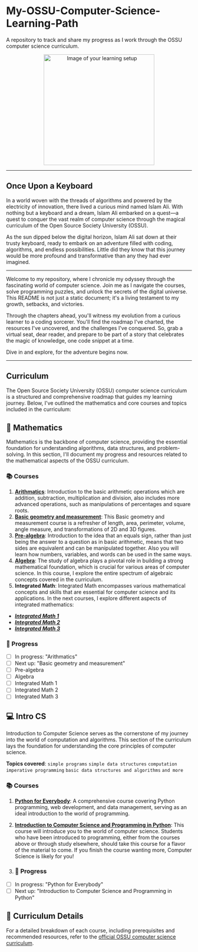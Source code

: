 # My-OSSU-Computer-Science-Learning-Path
A repository to track and share my progress as I work through the OSSU computer science curriculum.

<p align="center">
  <img src="https://res.cloudinary.com/practicaldev/image/fetch/s--9BRkeWTy--/c_imagga_scale,f_auto,fl_progressive,h_900,q_auto,w_1600/https://dev-to-uploads.s3.amazonaws.com/uploads/articles/bpawyqr667qephfvztuh.png" alt="Image of your learning setup" width="300" />
</p>

---

## Once Upon a Keyboard

In a world woven with the threads of algorithms and powered by the electricity of innovation, there lived a curious mind named Islam Ali. With nothing but a keyboard and a dream, Islam Ali embarked on a quest—a quest to conquer the vast realm of computer science through the magical curriculum of the Open Source Society University (OSSU).

As the sun dipped below the digital horizon, Islam Ali sat down at their trusty keyboard, ready to embark on an adventure filled with coding, algorithms, and endless possibilities. Little did they know that this journey would be more profound and transformative than any they had ever imagined.

---

Welcome to my repository, where I chronicle my odyssey through the fascinating world of computer science. Join me as I navigate the courses, solve programming puzzles, and unlock the secrets of the digital universe. This README is not just a static document; it's a living testament to my growth, setbacks, and victories.

Through the chapters ahead, you'll witness my evolution from a curious learner to a coding sorcerer. You'll find the roadmap I've charted, the resources I've uncovered, and the challenges I've conquered. So, grab a virtual seat, dear reader, and prepare to be part of a story that celebrates the magic of knowledge, one code snippet at a time.

Dive in and explore, for the adventure begins now.

---

## Curriculum

The Open Source Society University (OSSU) computer science curriculum is a structured and comprehensive roadmap that guides my learning journey. Below, I've outlined the mathematics and core courses and topics included in the curriculum:

## 📐 Mathematics

Mathematics is the backbone of computer science, providing the essential foundation for understanding algorithms, data structures, and problem-solving. In this section, I'll document my progress and resources related to the mathematical aspects of the OSSU curriculum.



### 📚 Courses

1. **[Arithmatics](https://www.khanacademy.org/math/arithmetic#arithmetic-subject-challenge)**: Introduction to the basic arithmetic operations which are addition, subtraction, multiplication and division, also includes more advanced operations, such as manipulations of percentages and square roots.
2. **[Basic geometry and measurement](https://www.khanacademy.org/math/basic-geo#basic-geo-subject-challenge)**: This Basic geometry and measurement course is a refresher of length, area, perimeter, volume, angle measure, and transformations of 2D and 3D figures.
3. **[Pre-algebra](https://www.khanacademy.org/math/pre-algebra#pre-algebra-subject-challenge)**: Introduction to the idea that an equals sign, rather than just being the answer to a question as in basic arithmetic, means that two sides are equivalent and can be manipulated together. Also you will learn how numbers, variables, and words can be used in the same ways.
4. **[Algebra](https://www.khanacademy.org/math/algebra-home)**: The study of algebra plays a pivotal role in building a strong mathematical foundation, which is crucial for various areas of computer science. In this course, I explore the entire spectrum of algebraic concepts covered in the curriculum.
5. **Integrated Math**: Integrated Math encompasses various mathematical concepts and skills that are essential for computer science and its applications. In the next courses, I explore different aspects of integrated mathematics:
  - ***[Integrated Math 1](https://www.khanacademy.org/math/math1)***
  - ***[Integrated Math 2](https://www.khanacademy.org/math/math2)***
  - ***[Integrated Math 3](https://www.khanacademy.org/math/math3)***


### 🧮 Progress
 
<!-- - [x] Completed: "Arithmatics" -->
- [ ] In progress: "Arithmatics"
- [ ] Next up: "Basic geometry and measurement"
- [ ] Pre-algebra
- [ ] Algebra
- [ ] Integrated Math 1
- [ ] Integrated Math 2
- [ ] Integrated Math 3

##  💻 Intro CS

Introduction to Computer Science serves as the cornerstone of my journey into the world of computation and algorithms. This section of the curriculum lays the foundation for understanding the core principles of computer science.

<p>
<strong>Topics covered</strong>:
<code>simple programs</code>
<code>simple data structures</code>
<code>computation</code>
<code>imperative programming</code>
<code>basic data structures and algorithms</code>
<code>and more</code>
</p>

### 📚 Courses

1. **[Python for Everybody](https://www.py4e.com/)**:  A comprehensive course covering Python programming, web development, and data management, serving as an ideal introduction to the world of programming.
1. **[Introduction to Computer Science and Programming in Python](https://ocw.mit.edu/courses/6-0001-introduction-to-computer-science-and-programming-in-python-fall-2016/)**: This course will introduce you to the world of computer science. Students who have been introduced to programming, either from the courses above or through study elsewhere, should take this course for a flavor of the material to come. If you finish the course wanting more, Computer Science is likely for you!

2. ### 🧮 Progress

- [ ] In progress: "Python for Everybody"
- [ ] Next up: "Introduction to Computer Science and Programming in Python"

<!--
## ⚙️ Core Computer Science

## 🌟 Electives and Specializations

In addition to the core courses, the OSSU curriculum offers a range of elective courses and specializations. These include areas like machine learning, web development, cybersecurity, and more. I plan to explore these electives as I progress through the curriculum to tailor my education to my interests and goals.
-->
## 📄 Curriculum Details

For a detailed breakdown of each course, including prerequisites and recommended resources, refer to the [official OSSU computer science curriculum](https://github.com/ossu/computer-science).
